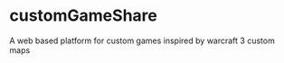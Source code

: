 customGameShare
===============

A web based platform for custom games inspired by warcraft 3 custom maps
